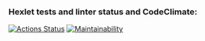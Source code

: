 ### Hexlet tests and linter status and CodeClimate:
[![Actions Status](https://github.com/Kirillovich/php-project-lvl1/workflows/hexlet-check/badge.svg)](https://github.com/Kirillovich/php-project-lvl1/actions) [![Maintainability](https://api.codeclimate.com/v1/badges/3a47cbd5cf37ae68521d/maintainability)](https://codeclimate.com/github/Kirillovich/php-project-lvl1/maintainability)